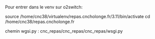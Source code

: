 Pour entrer dans le venv sur o2switch: 

source /home/cnc38/virtualenv/repas.cncholonge.fr/3.11/bin/activate
cd /home/cnc38/repas.cncholonge.fr

chemin wgsi.py : cnc_repas/cnc_repas/cnc_repas/wsgi.py